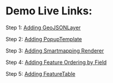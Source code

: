 # Demo Live Links:

Step 1: [Adding GeoJSONLayer](https://banuelosj.github.io/DevSummit-presentation/2022/csv-geojson-ogc/geojson-layer/step1_layer/)

Step 2: [Adding PopupTemplate](https://banuelosj.github.io/DevSummit-presentation/2022/csv-geojson-ogc/geojson-layer/step2_popup/)

Step 3: [Adding Smartmapping Renderer](https://banuelosj.github.io/DevSummit-presentation/2022/csv-geojson-ogc/geojson-layer/step3_renderer)

Step 4: [Adding Feature Ordering by Field](https://banuelosj.github.io/DevSummit-presentation/2022/csv-geojson-ogc/geojson-layer/step4_orderby/)

Step 5: [Adding FeatureTable](https://banuelosj.github.io/DevSummit-presentation/2022/csv-geojson-ogc/geojson-layer/step5_featuretable_final/)
